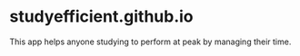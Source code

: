# studyefficient.github.io
This app helps anyone studying to perform at peak by managing their time.
